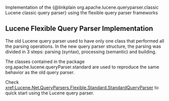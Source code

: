 ﻿
<!--
 Licensed to the Apache Software Foundation (ASF) under one or more
 contributor license agreements.  See the NOTICE file distributed with
 this work for additional information regarding copyright ownership.
 The ASF licenses this file to You under the Apache License, Version 2.0
 (the "License"); you may not use this file except in compliance with
 the License.  You may obtain a copy of the License at

     http://www.apache.org/licenses/LICENSE-2.0

 Unless required by applicable law or agreed to in writing, software
 distributed under the License is distributed on an "AS IS" BASIS,
 WITHOUT WARRANTIES OR CONDITIONS OF ANY KIND, either express or implied.
 See the License for the specific language governing permissions and
 limitations under the License.
-->

Implementation of the {@linkplain org.apache.lucene.queryparser.classic Lucene classic query parser} using the flexible query parser frameworks

## Lucene Flexible Query Parser Implementation

 The old Lucene query parser used to have only one class that performed all the parsing operations. In the new query parser structure, the parsing was divided in 3 steps: parsing (syntax), processing (semantic) and building. 

 The classes contained in the package org.apache.lucene.queryParser.standard are used to reproduce the same behavior as the old query parser. 

 Check <xref:Lucene.Net.QueryParsers.Flexible.Standard.StandardQueryParser> to quick start using the Lucene query parser. 